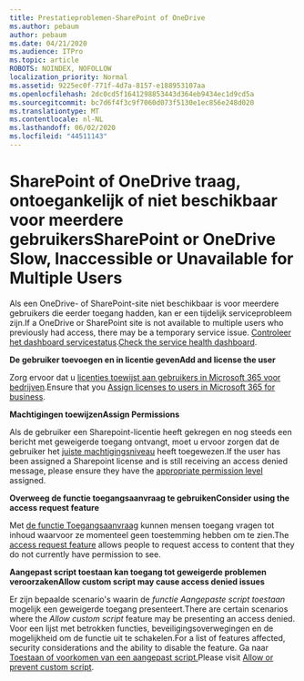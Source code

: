 ```yaml
---
title: Prestatieproblemen-SharePoint of OneDrive
ms.author: pebaum
author: pebaum
ms.date: 04/21/2020
ms.audience: ITPro
ms.topic: article
ROBOTS: NOINDEX, NOFOLLOW
localization_priority: Normal
ms.assetid: 9225ec0f-771f-4d7a-8157-e188953107aa
ms.openlocfilehash: 2dc0cd5f1641298853443d364eb9434ec1d9cd5a
ms.sourcegitcommit: bc7d6f4f3c9f7060d073f5130e1ec856e248d020
ms.translationtype: MT
ms.contentlocale: nl-NL
ms.lasthandoff: 06/02/2020
ms.locfileid: "44511143"
---
```

# <a name="sharepoint-or-onedrive-slow-inaccessible-or-unavailable-for-multiple-users"></a><span data-ttu-id="d0e08-102">SharePoint of OneDrive traag, ontoegankelijk of niet beschikbaar voor meerdere gebruikers</span><span class="sxs-lookup"><span data-stu-id="d0e08-102">SharePoint or OneDrive Slow, Inaccessible or Unavailable for Multiple Users</span></span>

<span data-ttu-id="d0e08-103">Als een OneDrive- of SharePoint-site niet beschikbaar is voor meerdere gebruikers die eerder toegang hadden, kan er een tijdelijk serviceprobleem zijn.</span><span class="sxs-lookup"><span data-stu-id="d0e08-103">If a OneDrive or SharePoint site is not available to multiple users who previously had access, there may be a temporary service issue.</span></span> <span data-ttu-id="d0e08-104">[Controleer het dashboard servicestatus](https://portal.office.com/adminportal/home#/servicehealth).</span><span class="sxs-lookup"><span data-stu-id="d0e08-104">[Check the service health dashboard](https://portal.office.com/adminportal/home#/servicehealth).</span></span>

<span data-ttu-id="d0e08-105">**De gebruiker toevoegen en in licentie geven**</span><span class="sxs-lookup"><span data-stu-id="d0e08-105">**Add and license the user**</span></span>

<span data-ttu-id="d0e08-106">Zorg ervoor dat u [licenties toewijst aan gebruikers in Microsoft 365 voor bedrijven](https://docs.microsoft.com/microsoft-365/admin/add-users/add-users).</span><span class="sxs-lookup"><span data-stu-id="d0e08-106">Ensure that you [Assign licenses to users in Microsoft 365 for business](https://docs.microsoft.com/microsoft-365/admin/add-users/add-users).</span></span>


<span data-ttu-id="d0e08-107">**Machtigingen toewijzen**</span><span class="sxs-lookup"><span data-stu-id="d0e08-107">**Assign Permissions**</span></span>

<span data-ttu-id="d0e08-108">Als de gebruiker een Sharepoint-licentie heeft gekregen en nog steeds een bericht met geweigerde toegang ontvangt, moet u ervoor zorgen dat de gebruiker het [juiste machtigingsniveau](https://docs.microsoft.com/sharepoint/understanding-permission-levels) heeft toegewezen.</span><span class="sxs-lookup"><span data-stu-id="d0e08-108">If the user has been assigned a Sharepoint license and is still receiving an access denied message, please ensure they have the [appropriate permission level](https://docs.microsoft.com/sharepoint/understanding-permission-levels) assigned.</span></span>

<span data-ttu-id="d0e08-109">**Overweeg de functie toegangsaanvraag te gebruiken**</span><span class="sxs-lookup"><span data-stu-id="d0e08-109">**Consider using the access request feature**</span></span>

<span data-ttu-id="d0e08-110">Met [de functie Toegangsaanvraag](https://support.office.com/article/Set-up-and-manage-access-requests-94B26E0B-2822-49D4-929A-8455698654B3) kunnen mensen toegang vragen tot inhoud waarvoor ze momenteel geen toestemming hebben om te zien.</span><span class="sxs-lookup"><span data-stu-id="d0e08-110">The [access request feature](https://support.office.com/article/Set-up-and-manage-access-requests-94B26E0B-2822-49D4-929A-8455698654B3) allows people to request access to content that they do not currently have permission to see.</span></span>

<span data-ttu-id="d0e08-111">**Aangepast script toestaan kan toegang tot geweigerde problemen veroorzaken**</span><span class="sxs-lookup"><span data-stu-id="d0e08-111">**Allow custom script may cause access denied issues**</span></span>

<span data-ttu-id="d0e08-112">Er zijn bepaalde scenario's waarin de *functie Aangepaste script toestaan* mogelijk een geweigerde toegang presenteert.</span><span class="sxs-lookup"><span data-stu-id="d0e08-112">There are certain scenarios where the *Allow custom script* feature may be presenting an access denied.</span></span> <span data-ttu-id="d0e08-113">Voor een lijst met betrokken functies, beveiligingsoverwegingen en de mogelijkheid om de functie uit te schakelen.</span><span class="sxs-lookup"><span data-stu-id="d0e08-113">For a list of features affected, security considerations and the ability to disable the feature.</span></span> <span data-ttu-id="d0e08-114">Ga naar [Toestaan of voorkomen van een aangepast script.](https://docs.microsoft.com/sharepoint/allow-or-prevent-custom-script)</span><span class="sxs-lookup"><span data-stu-id="d0e08-114">Please visit [Allow or prevent custom script](https://docs.microsoft.com/sharepoint/allow-or-prevent-custom-script).</span></span>

